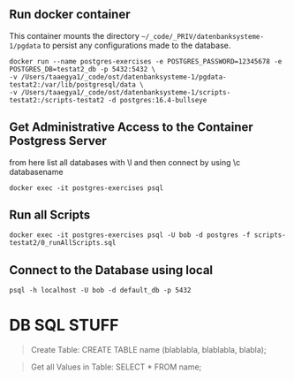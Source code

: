 ## Run docker container
This container mounts the directory `~/_code/_PRIV/datenbanksysteme-1/pgdata` to persist any configurations made to the database.
```
docker run --name postgres-exercises -e POSTGRES_PASSWORD=12345678 -e POSTGRES_DB=testat2_db -p 5432:5432 \
-v /Users/taaegya1/_code/ost/datenbanksysteme-1/pgdata-testat2:/var/lib/postgresql/data \
-v /Users/taaegya1/_code/ost/datenbanksysteme-1/scripts-testat2:/scripts-testat2 -d postgres:16.4-bullseye
```

## Get Administrative Access to the Container Postgress Server
from here list all databases with \l and then connect by using \c databasename 
```
docker exec -it postgres-exercises psql
```

## Run all Scripts
```
docker exec -it postgres-exercises psql -U bob -d postgres -f scripts-testat2/0_runAllScripts.sql
```


## Connect to the Database using local 
```
psql -h localhost -U bob -d default_db -p 5432
```


# DB SQL STUFF

> Create Table: CREATE TABLE name (blablabla, blablabla, blabla);

> Get all Values in Table: SELECT * FROM name;

>